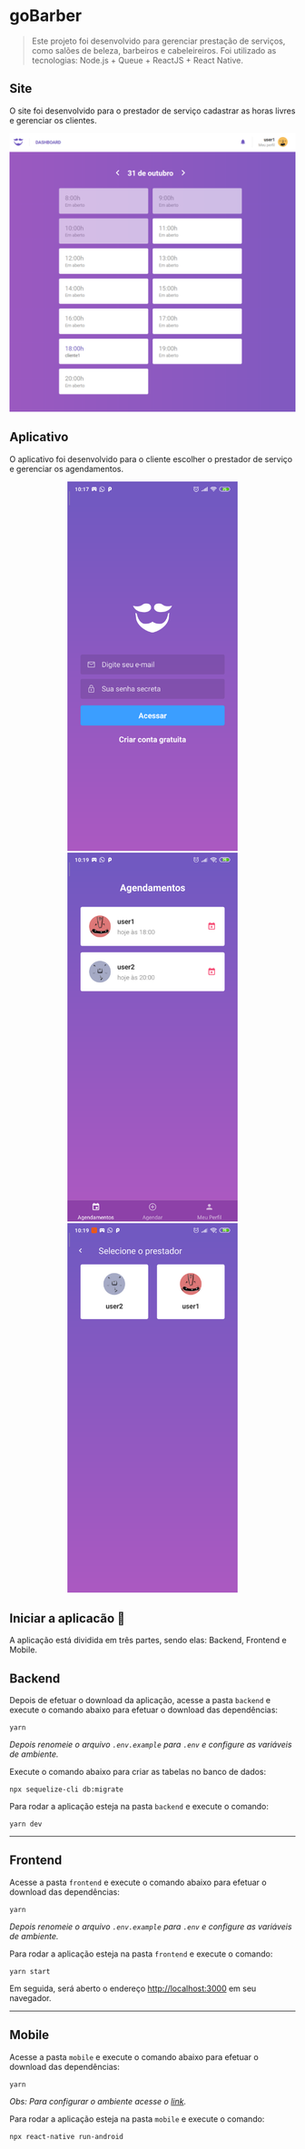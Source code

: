 # goBarber

> Este projeto foi desenvolvido para gerenciar prestação de serviços, como salões de beleza, barbeiros e cabeleireiros. Foi utilizado as tecnologias: Node.js + Queue + ReactJS + React Native.

## Site

O site foi desenvolvido para o prestador de serviço cadastrar as horas livres e gerenciar os clientes.

<p align="center">
    <img src="frontend/print2.png" alt="drawing" width="800"/>
</p>

## Aplicativo

O aplicativo foi desenvolvido para o cliente escolher o prestador de serviço e gerenciar os agendamentos.

<p align="center">
    <img src="mobile/print.png" alt="drawing" width="300"/>
    <img src="mobile/print2.png" alt="drawing" width="300"/>
    <img src="mobile/print3.png" alt="drawing" width="300"/>
</p>

## Iniciar a aplicacão :checkered_flag:

A aplicação está dividida em três partes, sendo elas: Backend, Frontend e Mobile.

## Backend

Depois de efetuar o download da aplicação, acesse a pasta `backend` e execute o comando abaixo para efetuar o download das dependências:

```console
yarn
```

_Depois renomeie o arquivo `.env.example` para `.env` e configure as variáveis de ambiente._

Execute o comando abaixo para criar as tabelas no banco de dados:

```console
npx sequelize-cli db:migrate
```

Para rodar a aplicação esteja na pasta `backend` e execute o comando:

```console
yarn dev
```

---

## Frontend

Acesse a pasta `frontend` e execute o comando abaixo para efetuar o download das dependências:

```console
yarn
```

_Depois renomeie o arquivo `.env.example` para `.env` e configure as variáveis de ambiente._

Para rodar a aplicação esteja na pasta `frontend` e execute o comando:

```console
yarn start
```

Em seguida, será aberto o endereço [http://localhost:3000](http://localhost:3000) em seu navegador.

---

## Mobile

Acesse a pasta `mobile` e execute o comando abaixo para efetuar o download das dependências:

```console
yarn
```

_Obs: Para configurar o ambiente acesse o [link](https://facebook.github.io/react-native/docs/getting-started.html)._

Para rodar a aplicação esteja na pasta `mobile` e execute o comando:

```console
npx react-native run-android
```
